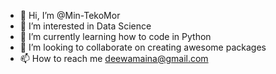 - 👋 Hi, I’m @Min-TekoMor
- 👀 I’m interested in Data Science
- 🌱 I’m currently learning how to code in Python
- 💞️ I’m looking to collaborate on creating awesome packages
- 📫 How to reach me deewamaina@gmail.com

<!---
Min-TekoMor/Min-TekoMor is a ✨ special ✨ repository because its `README.md` (this file) appears on your GitHub profile.
You can click the Preview link to take a look at your changes.
--->

